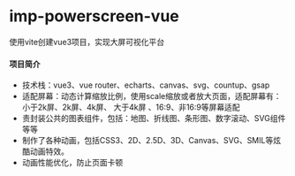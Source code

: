 # imp-powerscreen-vue

使用vite创建vue3项目，实现大屏可视化平台

#### 项目简介

- 技术栈：vue3、vue router、echarts、canvas、svg、countup、gsap
- 适配屏幕：动态计算缩放比例，使用scale缩放或者放大页面，适配屏幕有：小于2k屏、2k屏、4k屏、 大于4k屏 、16:9、非16:9等屏幕适配
- 责封装公共的图表组件，包括：地图、折线图、条形图、数字滚动、SVG组件等等
- 制作了各种动画，包括CSS3、2D、2.5D、3D、Canvas、SVG、SMIL等炫酷动画特效。
- 动画性能优化，防止页面卡顿

